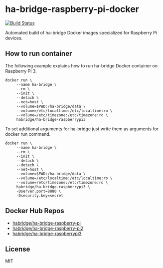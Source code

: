 # ha-bridge-raspberry-pi-docker
[![Build Status](https://travis-ci.org/escalate/ha-bridge-raspberry-pi-docker.svg?branch=master)](https://travis-ci.org/escalate/ha-bridge-raspberry-pi-docker)

Automated build of ha-bridge Docker images specialized for Raspberry Pi devices.

## How to run container
The following example explains how to run ha-bridge Docker container on Raspberry Pi 3.

```
docker run \
     --name ha-bridge \
     --rm \
     --init \
     --detach \
     --net=host \
     --volume=$PWD:/ha-bridge/data \
     --volume=/etc/localtime:/etc/localtime:ro \
     --volume=/etc/timezone:/etc/timezone:ro \
     habridge/ha-bridge-raspberrypi3
```

To set additional arguments for ha-bridge just write them as arguments for docker run command.
```
docker run \
     --name ha-bridge \
     --rm \
     --init \
     --detach \
     --detach \
     --net=host \
     --volume=$PWD:/ha-bridge/data \
     --volume=/etc/localtime:/etc/localtime:ro \
     --volume=/etc/timezone:/etc/timezone:ro \
     habridge/ha-bridge-raspberrypi3 \
     -Dserver.port=8080 \
     -Dsecurity.key=secret
```

## Docker Hub Repos

* [habridge/ha-bridge-raspberry-pi](https://hub.docker.com/r/habridge/ha-bridge-raspberry-pi)
* [habridge/ha-bridge-raspberry-pi2](https://hub.docker.com/r/habridge/ha-bridge-raspberry-pi2)
* [habridge/ha-bridge-raspberrypi3](https://hub.docker.com/r/habridge/ha-bridge-raspberrypi3)

## License

MIT
